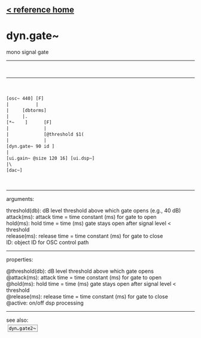 [< reference home](ceammc_lib.html)
---

# dyn.gate~


mono signal gate

---

<br>


---


```


[osc~ 440] [F]
|          |
|     [dbtorms]
|     |.
[*~    ]      [F]
|             |
|             [@threshold $1(
|             |
[dyn.gate~ 90 id ]
|
[ui.gain~ @size 120 16] [ui.dsp~]
|\
[dac~]

            
```

---
arguments:

threshold(db): dB
            level threshold above which gate opens (e.g., 40 dB)<br>
attack(ms): 
            attack time = time constant (ms) for gate to open<br>
hold(ms): hold
            time = time (ms) gate stays open after signal level &lt; threshold<br>
release(ms): 
            release time = time constant (ms) for gate to close<br>
ID: object ID for OSC control path<br>

---
properties:

@threshold(db): dB level threshold above which gate opens<br>
@attack(ms): attack time = time constant (ms) for gate to open<br>
@hold(ms): hold time = time (ms) gate stays open after signal level &lt;
            threshold<br>
@release(ms): release time = time constant (ms) for gate to close<br>
@active: on/off dsp
            processing<br>

---
see also:<br>
[![dyn.gate2~](img/object_dyn.gate2~.png)](dyn.gate2~.html)
